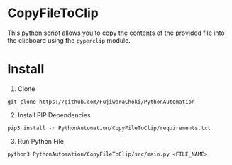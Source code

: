 # CopyFileToClip

This python script allows you to copy the contents of the provided file into the clipboard using the `pyperclip` module.

# Install

1. Clone
```
git clone https://github.com/FujiwaraChoki/PythonAutomation
```

2. Install PIP Dependencies
```
pip3 install -r PythonAutomation/CopyFileToClip/requirements.txt
```

3. Run Python File
```
python3 PythonAutomation/CopyFileToClip/src/main.py <FILE_NAME>
```